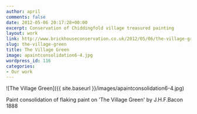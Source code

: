 ```yaml
---
author: april
comments: false
date: 2012-05-06 20:17:28+00:00
excerpt: Conservation of Chiddingfold village treasured painting
layout: work
link: http://www.brickhouseconservation.co.uk/2012/05/06/the-village-green/
slug: the-village-green
title: The Village Green
image: apaintconsolidation6-4.jpg
wordpress_id: 116
categories:
- Our work
---
```


![The Village Green]({{ site.baseurl }}/images/apaintconsolidation6-4.jpg)

Paint consolidation of flaking paint on 'The Village Green' by J.H.F.Bacon 1888




